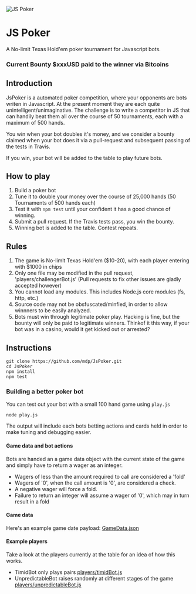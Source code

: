 ![JS Poker](http://img.mdp.im.s3.amazonaws.com/2013m18Untitled_7u9swn.jpg)

# JS Poker

A No-limit Texas Hold'em poker tournament for Javascript bots.

### Current Bounty $xxxUSD paid to the winner via Bitcoins

## Introduction

JsPoker is a automated poker competition, where your opponents are bots writen in Javascript.
At the present moment they are each quite unintelligent/unimaginative. The challenge is to
write a competitor in JS that can handily beat them all over the course of 50 tournaments,
each with a maximum of 500 hands.

You win when your bot doubles it's money, and we consider a bounty claimed when your bot
does it via a pull-request and subsequent passing of the tests in Travis.

If you win, your bot will be added to the table to play future bots.

## How to play

1. Build a poker bot
1. Tune it to double your money over the course of 25,000 hands (50 Tournaments of 500 hands each)
1. Test it with `npm test` until your confident it has a good chance of winning.
1. Submit a pull request. If the Travis tests pass, you win the bounty.
1. Winning bot is added to the table. Contest repeats.

## Rules

1. The game is No-limit Texas Hold'em ($10-20), with each player entering with $1000 in chips
1. Only one file may be modified in the pull request, 'players/challengerBot.js' (Pull requests to fix other issues are gladly accepted however)
1. You cannot load any modules. This includes Node.js core modules (fs, http, etc.)
1. Source code may not be obsfuscated/minfied, in order to allow winnners to be easily analyzed.
1. Bots must win through legitimate poker play. Hacking is fine, but the bounty will only be paid to legitimate winners. Thinkof it this way, if your bot was in a casino, would it get kicked out or arrested?

## Instructions

    git clone https://github.com/mdp/JsPoker.git
    cd JsPoker
    npm install
    npm test

### Building a better poker bot

You can test out your bot with a small 100 hand game using `play.js`

    node play.js

The output will include each bots betting actions and cards held in order
to make tuning and debugging easier.

#### Game data and bot actions

Bots are handed an a game data object with the current state of the game and simply have
to return a wager as an integer.

- Wagers of less than the amount required to call are considered a 'fold'
- Wagers of '0', when the call amount is '0', are considered a check.
- A negative wager will force a fold.
- Failure to return an integer will assume a wager of '0', which may in turn result in a fold

#### Game data

Here's an example game date payload: [GameData.json](https://gist.github.com/mdp/050cd82f651eb9f9b9c8)

#### Example players

Take a look at the players currently at the table for an idea of how this works.

- TimidBot only plays pairs [players/timidBot.js](players/timidBot.js)
- UnpredictableBot raises randomly at different stages of the game [players/unpredictableBot.js](players/unpredictableBot.js)

